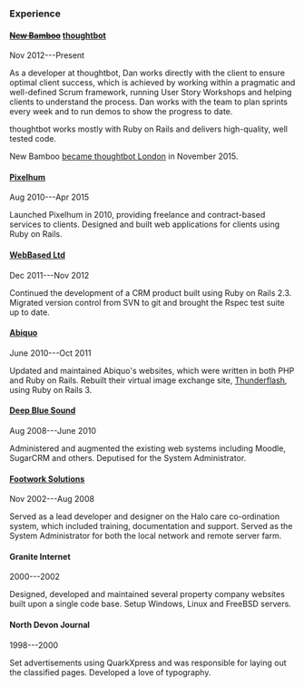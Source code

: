 ### Experience

#### <del>[New Bamboo](http://www.new-bamboo.co.uk)</del> [thoughtbot](https://thoughtbot.com)

Nov 2012---Present

As a developer at thoughtbot, Dan works directly with the client to ensure optimal client success, which is achieved by working within a pragmatic and well-defined Scrum framework, running User Story Workshops and helping clients to understand the process. Dan works with the team to plan sprints every week and to run demos to show the progress to date.

thoughtbot works mostly with Ruby on Rails and delivers high-quality, well tested code.

New Bamboo [became thoughtbot London](https://www.new-bamboo.co.uk/blog/2015/11/24/new-bamboo-joins-thoughtbot/) in November 2015.

#### [Pixelhum](http://pixelhum.com)

Aug 2010---Apr 2015

Launched Pixelhum in 2010, providing freelance and contract-based services to clients. Designed and built web applications for clients using Ruby on Rails.

#### [WebBased Ltd](http://www.webbased.co.uk/webbased)

Dec 2011---Nov 2012

Continued the development of a CRM product built using Ruby on Rails 2.3. Migrated version control from SVN to git and brought the Rspec test suite up to date.

#### [Abiquo](http://web.archive.org/web/20111005142120/http://www.abiquo.com/)

June 2010---Oct 2011

Updated and maintained Abiquo's websites, which were written in both PHP and Ruby on Rails. Rebuilt their virtual image exchange site, [Thunderflash](http://web.archive.org/web/20110829022630/http://thunderflash.com/), using Ruby on Rails 3.

#### [Deep Blue Sound](http://dbsmusic.co.uk)

Aug 2008---June 2010

Administered and augmented the existing web systems including Moodle, SugarCRM and others. Deputised for the System Administrator.

#### [Footwork Solutions](http://web.archive.org/web/20081016050612/http://www.footworksolutions.co.uk/)

Nov 2002---Aug 2008

Served as a lead developer and designer on the Halo care co-ordination system, which included training, documentation and support. Served as the System Administrator for both the local network and remote server farm.

#### Granite Internet

2000---2002

Designed, developed and maintained several property company websites built upon a single code base. Setup Windows, Linux and FreeBSD servers.

#### North Devon Journal

1998---2000

Set advertisements using QuarkXpress and was responsible for laying out the classified pages. Developed a love of typography.
